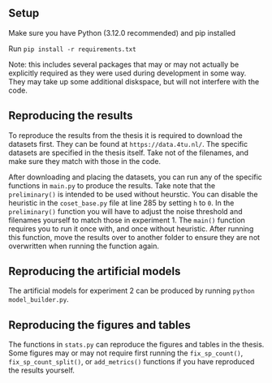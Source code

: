 ## Setup
Make sure you have Python (3.12.0 recommended) and pip installed

Run `pip install -r requirements.txt` 

Note: this includes several packages that may or may not actually be explicitly required as they were used during development in some way. They may take up some additional diskspace, but will not interfere with the code.

## Reproducing the results
To reproduce the results from the thesis it is required to download the datasets first. They can be found at `https://data.4tu.nl/`. The specific datasets are specified in the thesis itself. Take not of the filenames, and make sure they match with those in the code.

After downloading and placing the datasets, you can run any of the specific functions in `main.py` to produce the results. Take note that the `preliminary()` is intended to be used without heurstic. You can disable the heuristic in the `coset_base.py` file at line 285 by setting `h` to `0`. In the `preliminary()` function you will have to adjust the noise threshold and filenames yourself to match those in experiment 1. The `main()` function requires you to run it once with, and once without heuristic. After running this function, move the results over to another folder to ensure they are not overwritten when running the function again.

## Reproducing the artificial models
The artificial models for experiment 2 can be produced by running `python model_builder.py`.

## Reproducing the figures and tables
The functions in `stats.py` can reproduce the figures and tables in the thesis. Some figures may or may not require first running the `fix_sp_count()`, `fix_sp_count_split()`, or `add_metrics()` functions if you have reproduced the results yourself.
